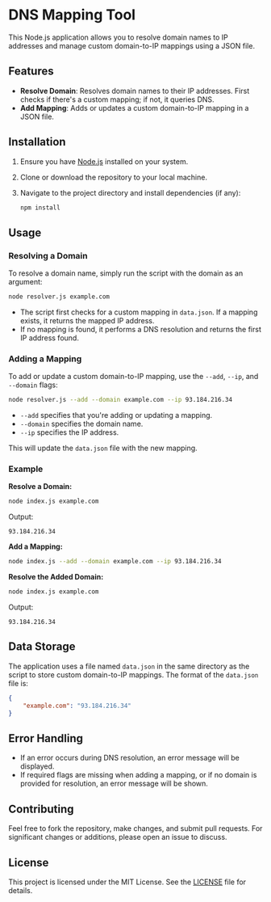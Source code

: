 # DNS Mapping Tool

This Node.js application allows you to resolve domain names to IP addresses and manage custom domain-to-IP mappings using a JSON file.

## Features

- **Resolve Domain**: Resolves domain names to their IP addresses. First checks if there's a custom mapping; if not, it queries DNS.
- **Add Mapping**: Adds or updates a custom domain-to-IP mapping in a JSON file.

## Installation

1. Ensure you have [Node.js](https://nodejs.org/) installed on your system.

2. Clone or download the repository to your local machine.

3. Navigate to the project directory and install dependencies (if any):

    ```bash
    npm install
    ```

## Usage

### Resolving a Domain

To resolve a domain name, simply run the script with the domain as an argument:

```bash
node resolver.js example.com
```

- The script first checks for a custom mapping in `data.json`. If a mapping exists, it returns the mapped IP address.
- If no mapping is found, it performs a DNS resolution and returns the first IP address found.

### Adding a Mapping

To add or update a custom domain-to-IP mapping, use the `--add`, `--ip`, and `--domain` flags:

```bash
node resolver.js --add --domain example.com --ip 93.184.216.34
```

- `--add` specifies that you're adding or updating a mapping.
- `--domain` specifies the domain name.
- `--ip` specifies the IP address.

This will update the `data.json` file with the new mapping.

### Example

**Resolve a Domain:**

```bash
node index.js example.com
```

Output:

```
93.184.216.34
```

**Add a Mapping:**

```bash
node index.js --add --domain example.com --ip 93.184.216.34
```

**Resolve the Added Domain:**

```bash
node index.js example.com
```

Output:

```
93.184.216.34
```

## Data Storage

The application uses a file named `data.json` in the same directory as the script to store custom domain-to-IP mappings. The format of the `data.json` file is:

```json
{
    "example.com": "93.184.216.34"
}
```

## Error Handling

- If an error occurs during DNS resolution, an error message will be displayed.
- If required flags are missing when adding a mapping, or if no domain is provided for resolution, an error message will be shown.

## Contributing

Feel free to fork the repository, make changes, and submit pull requests. For significant changes or additions, please open an issue to discuss.

## License

This project is licensed under the MIT License. See the [LICENSE](LICENSE) file for details.
